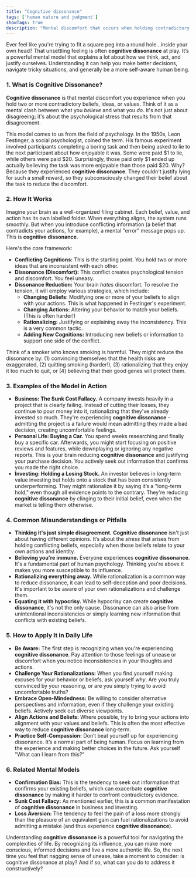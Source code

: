 ```yaml
---
title: "Cognitive dissonance"
tags: ['human nature and judgment']
showTags: true
description: "Mental discomfort that occurs when holding contradictory beliefs or values. People tend to reduce this dissonance by changing beliefs or rationalizing behaviors."
---
```



Ever feel like you're trying to fit a square peg into a round hole…inside your own head? That unsettling feeling is often **cognitive dissonance** at play. It’s a powerful mental model that explains a lot about how we think, act, and justify ourselves. Understanding it can help you make better decisions, navigate tricky situations, and generally be a more self-aware human being.

### 1. What is Cognitive Dissonance?

**Cognitive dissonance** is that mental discomfort you experience when you hold two or more contradictory beliefs, ideas, or values. Think of it as a mental clash between what you *believe* and what you *do*. It's not just about disagreeing; it's about the psychological stress that results from that disagreement.

This model comes to us from the field of psychology. In the 1950s, Leon Festinger, a social psychologist, coined the term. His famous experiment involved participants completing a boring task and then being asked to lie to the next participant about how enjoyable it was. Some were paid $1 to lie, while others were paid $20. Surprisingly, those paid only $1 ended up actually believing the task was more enjoyable than those paid $20. Why? Because they experienced **cognitive dissonance**. They couldn't justify lying for such a small reward, so they subconsciously changed their belief about the task to reduce the discomfort.

### 2. How It Works

Imagine your brain as a well-organized filing cabinet. Each belief, value, and action has its own labelled folder. When everything aligns, the system runs smoothly. But when you introduce conflicting information (a belief that contradicts your actions, for example), a mental "error" message pops up. This is **cognitive dissonance**.

Here's the core framework:

*   **Conflicting Cognitions:** This is the starting point. You hold two or more ideas that are inconsistent with each other.
*   **Dissonance (Discomfort):** This conflict creates psychological tension and discomfort. You feel uneasy.
*   **Dissonance Reduction:** Your brain *hates* discomfort. To resolve the tension, it will employ various strategies, which include:
    *   **Changing Beliefs:** Modifying one or more of your beliefs to align with your actions. This is what happened in Festinger's experiment.
    *   **Changing Actions:** Altering your behavior to match your beliefs. (This is often harder!)
    *   **Rationalizing:** Justifying or explaining away the inconsistency. This is a very common tactic.
    *   **Adding New Cognitions:** Introducing new beliefs or information to support one side of the conflict.

Think of a smoker who knows smoking is harmful. They might reduce the dissonance by: (1) convincing themselves that the health risks are exaggerated, (2) quitting smoking (harder!), (3) rationalizing that they enjoy it too much to quit, or (4) believing that their good genes will protect them.

### 3. Examples of the Model in Action

*   **Business: The Sunk Cost Fallacy.** A company invests heavily in a project that is clearly failing. Instead of cutting their losses, they continue to pour money into it, rationalizing that they've already invested so much. They're experiencing **cognitive dissonance** – admitting the project is a failure would mean admitting they made a bad decision, creating uncomfortable feelings.
*   **Personal Life: Buying a Car.** You spend weeks researching and finally buy a specific car. Afterwards, you might start focusing on positive reviews and features, while downplaying or ignoring any negative reports. This is your brain reducing **cognitive dissonance** and justifying your purchase decision. You actively seek out information that confirms you made the right choice.
*   **Investing: Holding a Losing Stock.** An investor believes in long-term value investing but holds onto a stock that has been consistently underperforming. They might rationalize it by saying it’s a "long-term hold," even though all evidence points to the contrary. They're reducing **cognitive dissonance** by clinging to their initial belief, even when the market is telling them otherwise.

### 4. Common Misunderstandings or Pitfalls

*   **Thinking it's just simple disagreement.** **Cognitive dissonance** isn't just about having different opinions. It’s about the *stress* that arises from holding conflicting beliefs, especially when those beliefs relate to your own actions and identity.
*   **Believing you're immune.** Everyone experiences **cognitive dissonance**. It's a fundamental part of human psychology. Thinking you're above it makes you more susceptible to its influence.
*   **Rationalizing everything away.** While rationalization is a common way to reduce dissonance, it can lead to self-deception and poor decisions. It's important to be aware of your own rationalizations and challenge them.
*   **Equating it with hypocrisy.** While hypocrisy can create **cognitive dissonance**, it's not the only cause. Dissonance can also arise from unintentional inconsistencies or simply learning new information that conflicts with existing beliefs.

### 5. How to Apply It in Daily Life

*   **Be Aware:** The first step is recognizing when you're experiencing **cognitive dissonance**. Pay attention to those feelings of unease or discomfort when you notice inconsistencies in your thoughts and actions.
*   **Challenge Your Rationalizations:** When you find yourself making excuses for your behavior or beliefs, ask yourself *why*. Are you truly convinced by your reasoning, or are you simply trying to avoid uncomfortable truths?
*   **Embrace Open-Mindedness:** Be willing to consider alternative perspectives and information, even if they challenge your existing beliefs. Actively seek out diverse viewpoints.
*   **Align Actions and Beliefs:** Where possible, try to bring your actions into alignment with your values and beliefs. This is often the most effective way to reduce **cognitive dissonance** long-term.
*   **Practice Self-Compassion:** Don’t beat yourself up for experiencing dissonance. It’s a normal part of being human. Focus on learning from the experience and making better choices in the future. Ask yourself "What can I learn from this?"

### 6. Related Mental Models

*   **Confirmation Bias:** This is the tendency to seek out information that confirms your existing beliefs, which can exacerbate **cognitive dissonance** by making it harder to confront contradictory evidence.
*   **Sunk Cost Fallacy:** As mentioned earlier, this is a common manifestation of **cognitive dissonance** in business and investing.
*   **Loss Aversion:** The tendency to feel the pain of a loss more strongly than the pleasure of an equivalent gain can fuel rationalizations to avoid admitting a mistake (and thus experience **cognitive dissonance**).

Understanding **cognitive dissonance** is a powerful tool for navigating the complexities of life. By recognizing its influence, you can make more conscious, informed decisions and live a more authentic life. So, the next time you feel that nagging sense of unease, take a moment to consider: is cognitive dissonance at play? And if so, what can you do to address it constructively?

